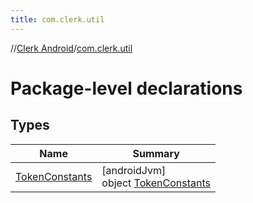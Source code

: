```yaml
---
title: com.clerk.util
---
```

//[Clerk Android](../../index.html)/[com.clerk.util](index.html)



# Package-level declarations



## Types


| Name | Summary |
|---|---|
| [TokenConstants](-token-constants/index.html) | [androidJvm]<br>object [TokenConstants](-token-constants/index.html) |

